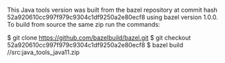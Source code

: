 This Java tools version was built from the bazel repository at commit hash 52a920610cc997f979c9304c1df9250a2e80ecf8
using bazel version 1.0.0.
To build from source the same zip run the commands:

$ git clone https://github.com/bazelbuild/bazel.git
$ git checkout 52a920610cc997f979c9304c1df9250a2e80ecf8
$ bazel build //src:java_tools_java11.zip

